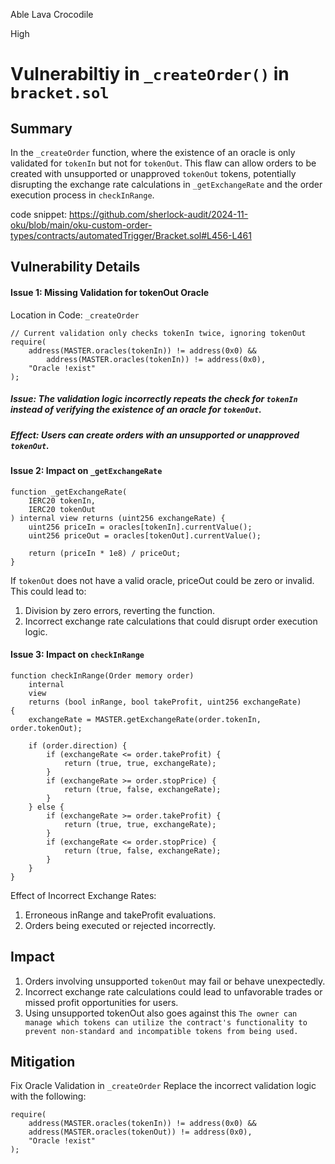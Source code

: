 Able Lava Crocodile

High

# Vulnerabiltiy in `_createOrder()` in `bracket.sol`

## Summary
In the `_createOrder` function, where the existence of an oracle is only validated for `tokenIn` but not for `tokenOut`. This flaw can allow orders to be created with unsupported or unapproved `tokenOut` tokens, potentially disrupting the exchange rate calculations in `_getExchangeRate` and the order execution process in `checkInRange`.

code snippet:
https://github.com/sherlock-audit/2024-11-oku/blob/main/oku-custom-order-types/contracts/automatedTrigger/Bracket.sol#L456-L461

## Vulnerability Details
#### Issue 1: Missing Validation for tokenOut Oracle
Location in Code: `_createOrder`
```solidity
// Current validation only checks tokenIn twice, ignoring tokenOut
require(
    address(MASTER.oracles(tokenIn)) != address(0x0) &&
        address(MASTER.oracles(tokenIn)) != address(0x0),
    "Oracle !exist"
);
```
##### Issue: The validation logic incorrectly repeats the check for `tokenIn` instead of verifying the existence of an oracle for `tokenOut`.
##### Effect: Users can create orders with an unsupported or unapproved `tokenOut`.
#### Issue 2: Impact on `_getExchangeRate`
```solidity
function _getExchangeRate(
    IERC20 tokenIn,
    IERC20 tokenOut
) internal view returns (uint256 exchangeRate) {
    uint256 priceIn = oracles[tokenIn].currentValue();
    uint256 priceOut = oracles[tokenOut].currentValue();

    return (priceIn * 1e8) / priceOut;
}
```
If `tokenOut` does not have a valid oracle, priceOut could be zero or invalid.
This could lead to:
1. Division by zero errors, reverting the function.
2. Incorrect exchange rate calculations that could disrupt order execution logic.
#### Issue 3: Impact on `checkInRange`
```solidity
function checkInRange(Order memory order)
    internal
    view
    returns (bool inRange, bool takeProfit, uint256 exchangeRate)
{
    exchangeRate = MASTER.getExchangeRate(order.tokenIn, order.tokenOut);

    if (order.direction) {
        if (exchangeRate <= order.takeProfit) {
            return (true, true, exchangeRate);
        }
        if (exchangeRate >= order.stopPrice) {
            return (true, false, exchangeRate);
        }
    } else {
        if (exchangeRate >= order.takeProfit) {
            return (true, true, exchangeRate);
        }
        if (exchangeRate <= order.stopPrice) {
            return (true, false, exchangeRate);
        }
    }
}
```
Effect of Incorrect Exchange Rates:
1. Erroneous inRange and takeProfit evaluations.
2. Orders being executed or rejected incorrectly.

## Impact
1. Orders involving unsupported `tokenOut` may fail or behave unexpectedly.
2. Incorrect exchange rate calculations could lead to unfavorable trades or missed profit opportunities for users.
3.  Using unsupported tokenOut also goes against this ``The owner can manage which tokens can utilize the contract's functionality to prevent non-standard and incompatible tokens from being used.``

## Mitigation
Fix Oracle Validation in `_createOrder`
Replace the incorrect validation logic with the following:
```solidity
require(
    address(MASTER.oracles(tokenIn)) != address(0x0) &&
    address(MASTER.oracles(tokenOut)) != address(0x0),
    "Oracle !exist"
);
```